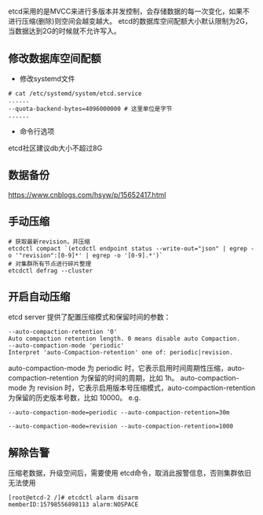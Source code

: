
#
etcd采用的是MVCC来进行多版本并发控制，会存储数据的每一次变化，如果不进行压缩(删除)则空间会越变越大。
etcd的数据库空间配额大小默认限制为2G，当数据达到2G的时候就不允许写入。



## 修改数据库空间配额

* 修改systemd文件
```
# cat /etc/systemd/system/etcd.service 
......
--quota-backend-bytes=4096000000 # 这里单位是字节
......
```

* 命令行选项

etcd社区建议db大小不超过8G


## 数据备份

https://www.cnblogs.com/hsyw/p/15652417.html

## 手动压缩

```
# 获取最新revision，并压缩
etcdctl compact `(etcdctl endpoint status --write-out="json" | egrep -o '"revision":[0-9]*' | egrep -o '[0-9].*')`
# 对集群所有节点进行碎片整理
etcdctl defrag --cluster
```

## 开启自动压缩

etcd server 提供了配置压缩模式和保留时间的参数：
```
--auto-compaction-retention '0'
Auto compaction retention length. 0 means disable auto Compaction.
--auto-compaction-mode 'periodic'
Interpret 'auto-Compaction-retention' one of: periodic|revision.
```
auto-compaction-mode 为 periodic 时，它表示启用时间周期性压缩，auto-compaction-retention 为保留的时间的周期，比如 1h。
auto-compaction-mode 为 revision 时，它表示启用版本号压缩模式，auto-compaction-retention 为保留的历史版本号数，比如 10000。
e.g.
```
--auto-compaction-mode=periodic --auto-compaction-retention=30m
```
```
--auto-compaction-mode=revision --auto-compaction-retention=1000
```

## 解除告警
压缩老数据，升级空间后，需要使用 etcd命令，取消此报警信息，否则集群依旧无法使用

```
[root@etcd-2 /]# etcdctl alarm disarm
memberID:15798556898113 alarm:NOSPACE
```
